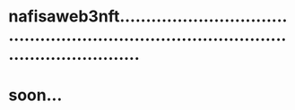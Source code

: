 # nafisaweb3nft..............................................................................................................
# soon...
